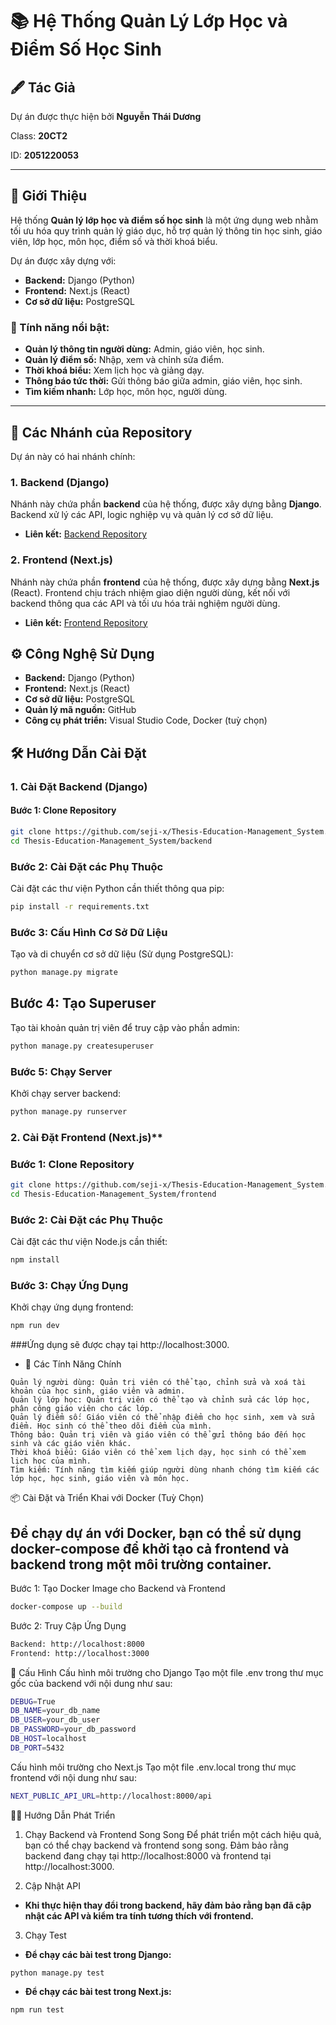 # 📚 Hệ Thống Quản Lý Lớp Học và Điểm Số Học Sinh

## 🖋️ Tác Giả
Dự án được thực hiện bởi **Nguyễn Thái Dương**

Class: **20CT2**

ID: **2051220053** 

---

## 📜 Giới Thiệu
Hệ thống **Quản lý lớp học và điểm số học sinh** là một ứng dụng web nhằm tối ưu hóa quy trình quản lý giáo dục, hỗ trợ quản lý thông tin học sinh, giáo viên, lớp học, môn học, điểm số và thời khoá biểu.

Dự án được xây dựng với:
- **Backend:** Django (Python)
- **Frontend:** Next.js (React)
- **Cơ sở dữ liệu:** PostgreSQL

### 🌟 Tính năng nổi bật:
- **Quản lý thông tin người dùng:** Admin, giáo viên, học sinh.
- **Quản lý điểm số:** Nhập, xem và chỉnh sửa điểm.
- **Thời khoá biểu:** Xem lịch học và giảng dạy.
- **Thông báo tức thời:** Gửi thông báo giữa admin, giáo viên, học sinh.
- **Tìm kiếm nhanh:** Lớp học, môn học, người dùng.

---

## 🚀 Các Nhánh của Repository

Dự án này có hai nhánh chính:

### 1. **Backend (Django)**

Nhánh này chứa phần **backend** của hệ thống, được xây dựng bằng **Django**. Backend xử lý các API, logic nghiệp vụ và quản lý cơ sở dữ liệu.

- **Liên kết:** [Backend Repository](https://github.com/seji-x/Thesis-Education-Management_System/tree/Backend?tab=readme-ov-file)

### 2. **Frontend (Next.js)**

Nhánh này chứa phần **frontend** của hệ thống, được xây dựng bằng **Next.js** (React). Frontend chịu trách nhiệm giao diện người dùng, kết nối với backend thông qua các API và tối ưu hóa trải nghiệm người dùng.

- **Liên kết:** [Frontend Repository](https://github.com/seji-x/Thesis-Education-Management_System/tree/Frontend)

## ⚙️ Công Nghệ Sử Dụng

- **Backend:** Django (Python)
- **Frontend:** Next.js (React)
- **Cơ sở dữ liệu:** PostgreSQL
- **Quản lý mã nguồn:** GitHub
- **Công cụ phát triển:** Visual Studio Code, Docker (tuỳ chọn)

## 🛠️ Hướng Dẫn Cài Đặt

### 1. **Cài Đặt Backend (Django)**

#### Bước 1: Clone Repository
```bash
git clone https://github.com/seji-x/Thesis-Education-Management_System.git
cd Thesis-Education-Management_System/backend
```
### Bước 2: Cài Đặt các Phụ Thuộc
Cài đặt các thư viện Python cần thiết thông qua pip:
```bash
pip install -r requirements.txt
```
### Bước 3: Cấu Hình Cơ Sở Dữ Liệu
Tạo và di chuyển cơ sở dữ liệu (Sử dụng PostgreSQL):
```bash
python manage.py migrate
```
## Bước 4: Tạo Superuser
Tạo tài khoản quản trị viên để truy cập vào phần admin:
```bash
python manage.py createsuperuser
```
### Bước 5: Chạy Server
Khởi chạy server backend:
```bash
python manage.py runserver
```
### 2. Cài Đặt Frontend (Next.js)**
### Bước 1: Clone Repository
```bash
git clone https://github.com/seji-x/Thesis-Education-Management_System.git
cd Thesis-Education-Management_System/frontend
```
### Bước 2: Cài Đặt các Phụ Thuộc
Cài đặt các thư viện Node.js cần thiết:
```bash
npm install
```
### Bước 3: Chạy Ứng Dụng
Khởi chạy ứng dụng frontend:
```bash
npm run dev
```
###Ứng dụng sẽ được chạy tại http://localhost:3000.
- 🔧 Các Tính Năng Chính
```
Quản lý người dùng: Quản trị viên có thể tạo, chỉnh sửa và xoá tài khoản của học sinh, giáo viên và admin.
Quản lý lớp học: Quản trị viên có thể tạo và chỉnh sửa các lớp học, phân công giáo viên cho các lớp.
Quản lý điểm số: Giáo viên có thể nhập điểm cho học sinh, xem và sửa điểm. Học sinh có thể theo dõi điểm của mình.
Thông báo: Quản trị viên và giáo viên có thể gửi thông báo đến học sinh và các giáo viên khác.
Thời khoá biểu: Giáo viên có thể xem lịch dạy, học sinh có thể xem lịch học của mình.
Tìm kiếm: Tính năng tìm kiếm giúp người dùng nhanh chóng tìm kiếm các lớp học, học sinh, giáo viên và môn học.
```

📦 Cài Đặt và Triển Khai với Docker (Tuỳ Chọn)
## Để chạy dự án với Docker, bạn có thể sử dụng docker-compose để khởi tạo cả frontend và backend trong một môi trường container.
Bước 1: Tạo Docker Image cho Backend và Frontend
```bash
docker-compose up --build
```
Bước 2: Truy Cập Ứng Dụng
```bash
Backend: http://localhost:8000
Frontend: http://localhost:3000
```
📝 Cấu Hình
Cấu hình môi trường cho Django
Tạo một file .env trong thư mục gốc của backend với nội dung như sau:
```bash
DEBUG=True
DB_NAME=your_db_name
DB_USER=your_db_user
DB_PASSWORD=your_db_password
DB_HOST=localhost
DB_PORT=5432
```
Cấu hình môi trường cho Next.js
Tạo một file .env.local trong thư mục frontend với nội dung như sau:
```bash
NEXT_PUBLIC_API_URL=http://localhost:8000/api
```
🧑‍💻 Hướng Dẫn Phát Triển
1. Chạy Backend và Frontend Song Song
Để phát triển một cách hiệu quả, bạn có thể chạy backend và frontend song song. Đảm bảo rằng backend đang chạy tại http://localhost:8000 và frontend tại http://localhost:3000.

2. Cập Nhật API
- **Khi thực hiện thay đổi trong backend, hãy đảm bảo rằng bạn đã cập nhật các API và kiểm tra tính tương thích với frontend.**

3. Chạy Test
- **Để chạy các bài test trong Django:**
```
python manage.py test
```
- **Để chạy các bài test trong Next.js:**
```
npm run test
```
